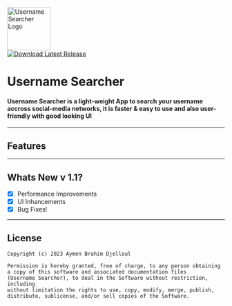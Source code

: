 <div align="left">
  <img src="https://github.com/aymenbrahimdjelloul/Username-Searcher/blob/main/images/icon.ico" alt="Username Searcher Logo" width="100" height="100">
</div>

<a href="https://github.com/aymenbrahimdjelloul/Username-Searcher/releases/latest">
    <img src="https://img.shields.io/github/v/release/aymenbrahimdjelloul/Username-Searchr?color=green&label=Download&style=for-the-badge" alt="Download Latest Release">
  </a>

# **Username Searcher**

#### Username Searcher is a light-weight App to search your username accross social-media networks, it is faster & easy to use and also user-friendly with good looking UI

---

## Features



---
## Whats New v 1.1?

- [x] Performance Improvements
- [x] UI Inhancements
- [x] Bug Fixes!

---

## **License**

~~~
Copyright (c) 2023 Aymen Brahim Djelloul

Permission is hereby granted, free of charge, to any person obtaining
a copy of this software and associated documentation files
(Username Searcher), to deal in the Software without restriction, including
without limitation the rights to use, copy, modify, merge, publish,
distribute, sublicense, and/or sell copies of the Software.
~~~
